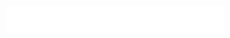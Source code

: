 <h1 align="center">
  <img src="https://raw.githubusercontent.com/MostOfLuck/MostOfLuck/master/name.svg" alt="Peter Baikov" />
</h1>









